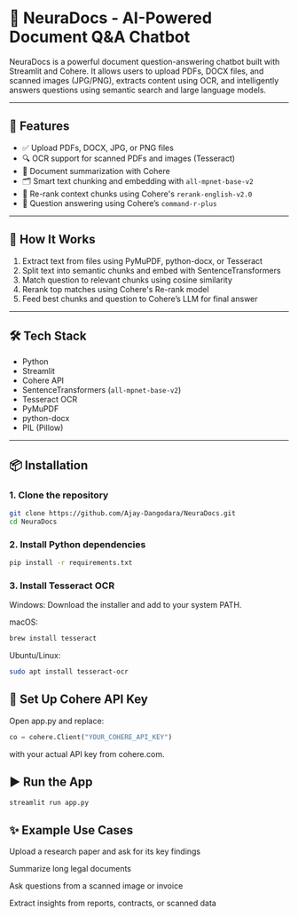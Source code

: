 # 📄 NeuraDocs - AI-Powered Document Q&A Chatbot

NeuraDocs is a powerful document question-answering chatbot built with Streamlit and Cohere. It allows users to upload PDFs, DOCX files, and scanned images (JPG/PNG), extracts content using OCR, and intelligently answers questions using semantic search and large language models.

---

## 🚀 Features

- ✅ Upload PDFs, DOCX, JPG, or PNG files
- 🔍 OCR support for scanned PDFs and images (Tesseract)
- 🧠 Document summarization with Cohere
- 🗂️ Smart text chunking and embedding with `all-mpnet-base-v2`
- 🔁 Re-rank context chunks using Cohere's `rerank-english-v2.0`
- 🧾 Question answering using Cohere’s `command-r-plus`

---

## 🧠 How It Works

1. Extract text from files using PyMuPDF, python-docx, or Tesseract
2. Split text into semantic chunks and embed with SentenceTransformers
3. Match question to relevant chunks using cosine similarity
4. Rerank top matches using Cohere's Re-rank model
5. Feed best chunks and question to Cohere’s LLM for final answer

---

## 🛠️ Tech Stack

- Python
- Streamlit
- Cohere API
- SentenceTransformers (`all-mpnet-base-v2`)
- Tesseract OCR
- PyMuPDF
- python-docx
- PIL (Pillow)

---

## 📦 Installation

### 1. Clone the repository

```bash
git clone https://github.com/Ajay-Dangodara/NeuraDocs.git
cd NeuraDocs 
```
### 2. Install Python dependencies
```bash
pip install -r requirements.txt
```
### 3. Install Tesseract OCR

Windows:
Download the installer and add to your system PATH.

macOS:

```bash
brew install tesseract
```

Ubuntu/Linux:

```bash
sudo apt install tesseract-ocr
```

## 🔑 Set Up Cohere API Key

Open app.py and replace:

```python
co = cohere.Client("YOUR_COHERE_API_KEY")
```
with your actual API key from cohere.com.

## ▶️ Run the App
```bash
streamlit run app.py
```

## ✨ Example Use Cases
Upload a research paper and ask for its key findings

Summarize long legal documents

Ask questions from a scanned image or invoice

Extract insights from reports, contracts, or scanned data
